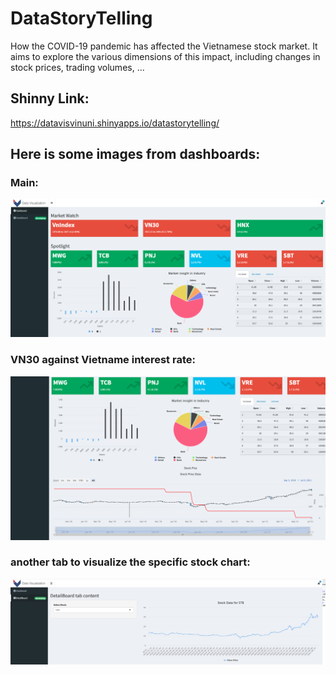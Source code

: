 # DataStoryTelling
How the COVID-19 pandemic has affected the Vietnamese stock market. It aims to explore the various dimensions of this impact, including changes in stock prices, trading volumes, ...
## Shinny Link:
https://datavisvinuni.shinyapps.io/datastorytelling/
## Here is some images from dashboards:
### Main:
![alt text](./tmp1.png)

### VN30 against Vietname interest rate:
![alt text](./tmp2.png)

### another tab to visualize the specific stock chart:
![alt text](./tmp3.png)
